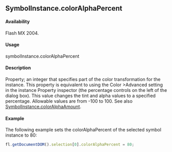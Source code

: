 ## SymbolInstance.colorAlphaPercent

#### Availability

Flash MX 2004.

#### Usage

symbolInstance.colorAlphaPercent

#### Description

Property; an integer that specifies part of the color transformation for the instance. This property is equivalent to using the Color >Advanced setting in the instance Property inspector (the percentage controls on the left of the dialog box). This value changes the tint and alpha values to a specified percentage. Allowable values are from -100 to 100. See also [SymbolInstance.colorAlphaAmount](../SymbolInstance_object/SymbolInstance8.md).

#### Example

The following example sets the colorAlphaPercent of the selected symbol instance to 80:

```javascript
fl.getDocumentDOM().selection[0].colorAlphaPercent = 80;
```
